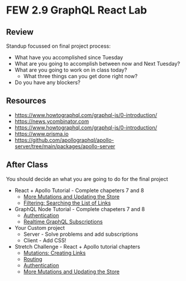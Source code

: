 # FEW 2.9 GraphQL React Lab

<!-- > -->

## Review 

Standup focussed on final project process: 

- What have you accomplished since Tuesday
- What are you going to accomplish between now and Next Tuesday?
- What are you going to work on in class today? 
  - What three things can you get done right now? 
- Do you have any blockers? 

<!-- > -->

## Resources

- https://www.howtographql.com/graphql-js/0-introduction/
- https://news.ycombinator.com
- https://www.howtographql.com/graphql-js/0-introduction/
- https://www.prisma.io
- https://github.com/apollographql/apollo-server/tree/main/packages/apollo-server

<!-- > -->

## After Class 

You should decide an what you are going to do for the final project

- React + Apollo Tutorial - Complete chapeters 7 and 8
  - [More Mutations and Updating the Store](https://www.howtographql.com/react-apollo/6-more-mutations-and-updating-the-store/)
  - [Filtering: Searching the List of Links](https://www.howtographql.com/react-apollo/7-filtering-searching-the-list-of-links/)
- GraphQL Node Tutorial - Complete chapeters 7 and 8
  - [Authentication](https://www.howtographql.com/graphql-js/6-authentication/)
  - [Realtime GraphQL Subscriptions](https://www.howtographql.com/graphql-js/7-subscriptions/)
- Your Custom project
	- Server - Solve problems and add subscriptions
	- Client - Add CSS!
- Stretch Challenge - React + Apollo tutorial chapters 
  - [Mutations: Creating Links](https://www.howtographql.com/react-apollo/3-mutations-creating-links/)
  - [Routing](https://www.howtographql.com/react-apollo/4-routing/)
  - [Authentication](https://www.howtographql.com/react-apollo/5-authentication/)
  - [More Mutations and Updating the Store](https://www.howtographql.com/react-apollo/6-more-mutations-and-updating-the-store/)
  

